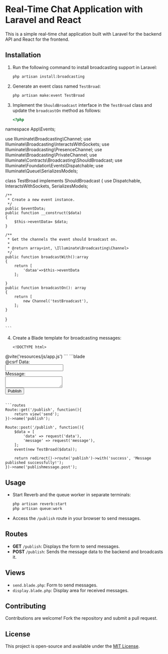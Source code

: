 # Real-Time Chat Application with Laravel and React

This is a simple real-time chat application built with Laravel for the backend API and React for the frontend.

## Installation

1. Run the following command to install broadcasting support in Laravel:

    ```bash
    php artisan install:broadcasting
    ```

2. Generate an event class named `TestBroad`:

    ```bash
    php artisan make:event TestBroad
    ```

3. Implement the `ShouldBroadcast` interface in the `TestBroad` class and update the `broadcastOn` method as follows:

    ```php
    <?php

namespace App\Events;

use Illuminate\Broadcasting\Channel;
use Illuminate\Broadcasting\InteractsWithSockets;
use Illuminate\Broadcasting\PresenceChannel;
use Illuminate\Broadcasting\PrivateChannel;
use Illuminate\Contracts\Broadcasting\ShouldBroadcast;
use Illuminate\Foundation\Events\Dispatchable;
use Illuminate\Queue\SerializesModels;

class TestBroad implements ShouldBroadcast
{
    use Dispatchable, InteractsWithSockets, SerializesModels;

    /**
     * Create a new event instance.
     */
    public $eventData;
    public function __construct($data)
    {
        $this->eventData= $data;
    }

    /**
     * Get the channels the event should broadcast on.
     *
     * @return array<int, \Illuminate\Broadcasting\Channel>
     */
    public function broadcastWith():array 
    {
        return [
            'dataa'=>$this->eventData
        ];

    }
    public function broadcastOn(): array
    {
        return [
            new Channel('testBroadcast'),
        ];
    }
}

    ```

4. Create a Blade template for broadcasting messages:

    ```blade
    <!DOCTYPE html>
<html lang="en">
<head>
    <meta charset="UTF-8">
    <meta name="viewport" content="width=device-width, initial-scale=1.0">
    <meta http-equiv="X-UA-Compatible" content="ie=edge">
    <title>Document</title>
</head>
<body>
    <div id="messages">
        <!-- Messages will be displayed here -->
    </div>
    @vite('resources/js/app.js')
</body>
<script>
    setTimeout(() => {
        window.Echo.channel('testBroadcast')
        
        .listen('TestBroad', (e)=>{
            console.log(e);
            const { data, message } = e.dataa;
            // const { data, message } = e.dataa;
        const messagesDiv = document.getElementById('messages');
        const messageElement = document.createElement('div');
        messageElement.textContent = `${data}: ${message}`;
        messagesDiv.appendChild(messageElement);
        })
    }, 50);
</script>
</html>
    ```
```blade
<!DOCTYPE html>
<html lang="en">
<head>
    <meta charset="UTF-8">
    <meta name="viewport" content="width=device-width, initial-scale=1.0">
    <title>Publish Message</title>
</head>
<body>
    <form method="POST" action="{{ route('publishmessage.post') }}">
        @csrf
        <label for="data">Data:</label><br>
        <input type="text" id="data" name="data"><br>
        <label for="message">Message:</label><br>
        <textarea id="message" name="message"></textarea><br>
        <button type="submit">Publish</button>
    </form>
</body>
</html>

```

```routes
Route::get('/publish', function(){
    return view('send');
})->name('publish');

Route::post('/publish', function(){
    $data = [
        'data' => request('data'),
        'message' => request('message'),
    ];
    event(new TestBroad($data));
    
    return redirect()->route('publish')->with('success', 'Message published successfully!');
})->name('publishmessage.post');
```
## Usage

- Start Reverb and the queue worker in separate terminals:

    ```bash
    php artisan reverb:start
    php artisan queue:work
    ```

- Access the `/publish` route in your browser to send messages.

## Routes

- **GET** `/publish`: Displays the form to send messages.
- **POST** `/publish`: Sends the message data to the backend and broadcasts it.

## Views

- `send.blade.php`: Form to send messages.
- `display.blade.php`: Display area for received messages.

## Contributing

Contributions are welcome! Fork the repository and submit a pull request.

## License

This project is open-source and available under the [MIT License](LICENSE).

